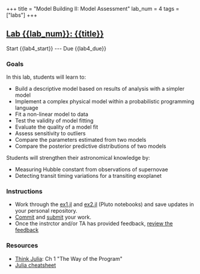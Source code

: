 +++
title = "Model Building II: Model Assessment"
lab_num = 4
tags = ["labs"]
+++

## [Lab {{lab_num}}: {{title}}](https://github.com/PsuAstro416/lab4)

Start {{lab4_start}} ---
Due {{lab4_due}}  


### Goals
In this lab, students will learn to:
- Build a descriptive model based on results of analysis with a simpler model
- Implement a complex physical model within a probabilistic programming language
- Fit a non-linear model to data
- Test the validity of model fitting
- Evaluate the quality of a model fit
- Assess sensitivity to outliers
- Compare the parameters estimated from two models
- Compare the posterior predictive distributions of two models

Students will strengthen their astronomical knowledge by:
- Measuring Hubble constant from observations of supernovae
- Detecting transit timing variations for a transiting exoplanet

### Instructions
<!-- - Follow [instructions to start a lab](/tips/labs/starting/) using the following link to [create your Lab 2 starter repository](https://classroom.github.com/a/CnmDRmu3) -->  
<!-- REPLACE WITH CODE FOR STARTER REPO -->
- Work through the [ex1.jl](https://psuastro416.github.io/lab4/ex1.html) and [ex2.jl](https://psuastro416.github.io/lab4/ex2.html) (Pluto notebooks) and save updates in your personal repository.
- [Commit](/tips/labs/commit) and [submit](/tips/labs/submitting/) your work.
- Once the instrctor and/or TA has provided feedback, [review the feedback](/tips/labs/feedback/)


### Resources 
- [Think Julia](https://benlauwens.github.io/ThinkJulia.jl/latest/book.html#chap01): Ch 1 "The Way of the Program" 
- [Julia cheatsheet](https://cheatsheets.quantecon.org/)
